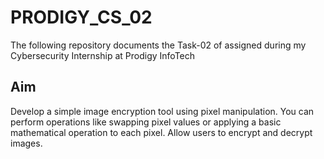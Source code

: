 # PRODIGY_CS_02
The following repository documents the Task-02 of assigned during my Cybersecurity Internship at Prodigy InfoTech

## Aim
Develop a simple image encryption tool using pixel manipulation. You can perform operations like swapping pixel values or applying a basic mathematical operation to each pixel. Allow users to encrypt and decrypt images.